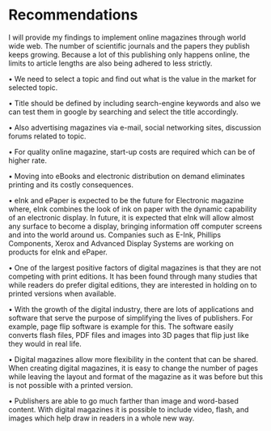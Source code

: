 # Recommendations

I will provide my findings to implement online magazines through world wide web. The number of scientific journals and the papers they publish keeps growing. Because a lot of this publishing only happens online, the limits to article lengths are also being adhered to less strictly. 

• We need to select a topic and find out what is the value in the market for selected topic.

 • Title should be defined by including search-engine keywords and also we can test them in google by searching and select the title accordingly.

 • Also advertising magazines via e-mail, social networking sites, discussion forums related to topic. 

• For quality online magazine, start-up costs are required which can be of higher rate. 

• Moving into eBooks and electronic distribution on demand eliminates printing and its costly consequences.

 • eInk and ePaper is expected to be the future for Electronic magazine where, eInk combines the look of ink on paper with the dynamic capability of an electronic display. In future, it is expected that eInk will allow almost any surface to become a display, bringing information off computer screens and into the world around us. Companies such as E-Ink, Phillips Components, Xerox and Advanced Display Systems are working on products for eInk and ePaper.

 • One of the largest positive factors of digital magazines is that they are not competing with print editions. It has been found through many studies that while readers do prefer digital editions, they are interested in holding on to printed versions when available. 

• With the growth of the digital industry, there are lots of applications and software that serve the purpose of simplifying the lives of publishers. For example, page flip software is example for this. The software easily converts flash files, PDF files and images into 3D pages that flip just like they would in real life.

 • Digital magazines allow more flexibility in the content that can be shared. When creating digital magazines, it is easy to change the number of pages while leaving the layout and format of the magazine as it was before but this is not possible with a printed version. 

• Publishers are able to go much farther than image and word-based content. With digital magazines it is possible to include video, flash, and images which help draw in readers in a whole new way.

